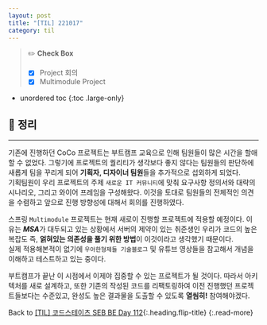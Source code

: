 ```yaml
---
layout: post
title: "[TIL] 221017"
category: til
---
```

> ✏️ **Check Box**
>
> * [x] <label>Project 회의</label>
> * [x] <label>Multimodule Project</label>

* unordered toc
{:toc .large-only}

## 📌 정리
***

기존에 진행하던 CoCo 프로젝트는 부트캠프 교육으로 인해 팀원들이 많은 시간을 할애할 수 없었다. 그렇기에 프로젝트의 퀄리티가 생각보다 좋지 않다는 팀원들의 판단하에 새롭게 팀을 꾸리게 되어 **기획자, 디자이너 팀원**들을 추가적으로 섭외하게 되었다.  
기획팀원이 우리 프로젝트의 주제 `새로운 IT 커뮤니티`에 맞춰 요구사항 정의서와 대략의 시나리오, 그리고 와이어 프레임을 구성해왔다. 이것을 토대로 팀원들의 전체적인 의견을 수렴하고 앞으로 진행 방향성에 대해서 회의를 진행하였다.

스프링 `Multimodule` 프로젝트는 현재 새로이 진행할 프로젝트에 적용할 예정이다. 이유는 ***MSA***가 대두되고 있는 상황에서 서버의 제약이 있는 취준생인 우리가 코드의 높은 복잡도 즉, **얽혀있는 의존성을 풀기 위한 방법**이 이것이라고 생각했기 때문이다.  
실제 적용해본적이 없기에 `우아한형제들 기술블로그` 및 유튜브 영상들을 참고해서 개념을 이해하고 테스트하고 있는 중이다.

부트캠프가 끝난 이 시점에서 이제야 집중할 수 있는 프로젝트가 될 것이다. 따라서 아키텍처를 새로 설계하고, 또한 기존의 작성된 코드를 리팩토링하여 이전 진행했던 프로젝트들보다는 수준있고, 완성도 높은 결과물을 도출할 수 있도록 **열씸히!** 참여해야겠다.

Back to [[TIL] 코드스테이츠 SEB BE Day 112](221012-til){:.heading.flip-title}
{:.read-more}